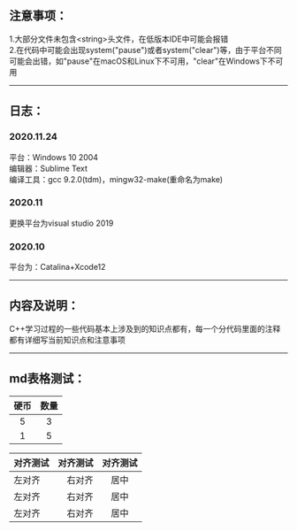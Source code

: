 <h2>注意事项：</h2>

1.大部分文件未包含&lt;string&gt;头文件，在低版本IDE中可能会报错  
2.在代码中可能会出现system("pause")或者system("clear")等，由于平台不同可能会出错，如"pause"在macOS和Linux下不可用，"clear"在Windows下不可用  

---  
<h2>日志：</h2>
<h3>2020.11.24</h3>

平台：Windows 10 2004  
编辑器：Sublime Text  
编译工具：gcc 9.2.0(tdm)，mingw32-make(重命名为make)    
<h3>2020.11</h3>

更换平台为visual studio 2019  
<h3>2020.10</h3>

平台为：Catalina+Xcode12  
  
---
<h2>内容及说明：</h2>

C++学习过程的一些代码基本上涉及到的知识点都有，每一个分代码里面的注释都有详细写当前知识点和注意事项  
 
---  
<h2>md表格测试：</h2>

硬币 | 数量
:---: | :---:
5|3
1|5

对齐测试|对齐测试|对齐测试
---|---:|:---:
左对齐|右对齐|居中
左对齐|右对齐|居中
左对齐|右对齐|居中


